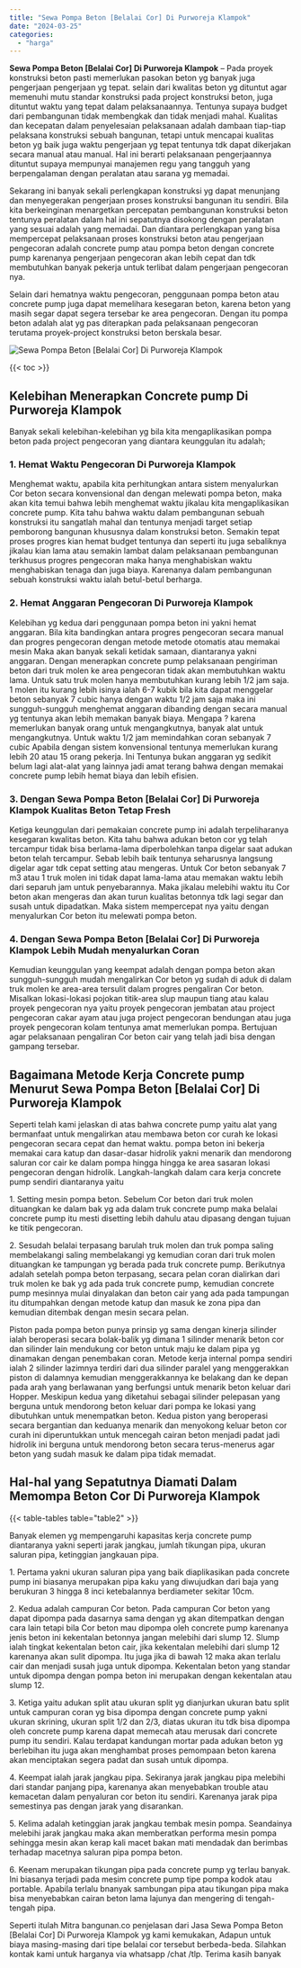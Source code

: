 ```yaml
---
title: "Sewa Pompa Beton [Belalai Cor] Di Purworeja Klampok"
date: "2024-03-25"
categories: 
  - "harga"
---
```


**Sewa Pompa Beton \[Belalai Cor\] Di Purworeja Klampok** – Pada proyek konstruksi beton pasti memerlukan pasokan beton yg banyak juga pengerjaan pengerjaan yg tepat. selain dari kwalitas beton yg dituntut agar memenuhi mutu standar konstruksi pada project konstruksi beton, juga dituntut waktu yang tepat dalam pelaksanaannya. Tentunya supaya budget dari pembangunan tidak membengkak dan tidak menjadi mahal. Kualitas dan kecepatan dalam penyelesaian pelaksanaan adalah dambaan tiap-tiap pelaksana konstruksi sebuah bangunan, tetapi untuk mencapai kualitas beton yg baik juga waktu pengerjaan yg tepat tentunya tdk dapat dikerjakan secara manual atau manual. Hal ini berarti pelaksanaan pengerjaannya dituntut supaya mempunyai manajemen regu yang tangguh yang berpengalaman dengan peralatan atau sarana yg memadai.

Sekarang ini banyak sekali perlengkapan konstruksi yg dapat menunjang dan menyegerakan pengerjaan proses konstruksi bangunan itu sendiri. Bila kita berkeinginan menargetkan percepatan pembangunan konstruksi beton tentunya peralatan dalam hal ini sepatutnya disokong dengan peralatan yang sesuai adalah yang memadai. Dan diantara perlengkapan yang bisa mempercepat pelaksanaan proses konstruksi beton atau pengerjaan pengecoran adalah concrete pump atau pompa beton dengan concrete pump karenanya pengerjaan pengecoran akan lebih cepat dan tdk membutuhkan banyak pekerja untuk terlibat dalam pengerjaan pengecoran nya.

Selain dari hematnya waktu pengecoran, penggunaan pompa beton atau concrete pump juga dapat memelihara kesegaran beton, karena beton yang masih segar dapat segera tersebar ke area pengecoran. Dengan itu pompa beton adalah alat yg pas diterapkan pada pelaksanaan pengecoran terutama proyek-project konstruksi beton berskala besar.

![Sewa Pompa Beton [Belalai Cor] Di Purworeja Klampok](/images/sewa-concrete-pump-37.png)

{{< toc >}}

## Kelebihan Menerapkan Concrete pump Di Purworeja Klampok

Banyak sekali kelebihan-kelebihan yg bila kita mengaplikasikan pompa beton pada project pengecoran yang diantara keunggulan itu adalah;

### 1\. Hemat Waktu Pengecoran Di Purworeja Klampok

Menghemat waktu, apabila kita perhitungkan antara sistem menyalurkan Cor beton secara konvensional dan dengan melewati pompa beton, maka akan kita temui bahwa lebih menghemat waktu jikalau kita mengaplikasikan concrete pump. Kita tahu bahwa waktu dalam pembangunan sebuah konstruksi itu sangatlah mahal dan tentunya menjadi target setiap pemborong bangunan khususnya dalam konstruksi beton. Semakin tepat proses progres kian hemat budget tentunya dan seperti itu juga sebaliknya jikalau kian lama atau semakin lambat dalam pelaksanaan pembangunan terkhusus progres pengecoran maka hanya menghabiskan waktu menghabiskan tenaga dan juga biaya. Karenanya dalam pembangunan sebuah konstruksi waktu ialah betul-betul berharga.

### 2\. Hemat Anggaran Pengecoran Di Purworeja Klampok

Kelebihan yg kedua dari penggunaan pompa beton ini yakni hemat anggaran. Bila kita bandingkan antara progres pengecoran secara manual dan progres pengecoran dengan metode metode otomatis atau memakai mesin Maka akan banyak sekali ketidak samaan, diantaranya yakni anggaran. Dengan menerapkan concrete pump pelaksanaan pengiriman beton dari truk molen ke area pengecoran tidak akan membutuhkan waktu lama. Untuk satu truk molen hanya membutuhkan kurang lebih 1/2 jam saja. 1 molen itu kurang lebih isinya ialah 6-7 kubik bila kita dapat menggelar beton sebanyak 7 cubic hanya dengan waktu 1/2 jam saja maka ini sungguh-sungguh menghemat anggaran dibanding dengan secara manual yg tentunya akan lebih memakan banyak biaya. Mengapa ? karena memerlukan banyak orang untuk mengangkutnya, banyak alat untuk mengangkutnya. Untuk waktu 1/2 jam memindahkan coran sebanyak 7 cubic Apabila dengan sistem konvensional tentunya memerlukan kurang lebih 20 atau 15 orang pekerja. Ini Tentunya bukan anggaran yg sedikit belum lagi alat-alat yang lainnya jadi amat terang bahwa dengan memakai concrete pump lebih hemat biaya dan lebih efisien.

### 3\. Dengan Sewa Pompa Beton \[Belalai Cor\] Di Purworeja Klampok Kualitas Beton Tetap Fresh

Ketiga keunggulan dari pemakaian concrete pump ini adalah terpeliharanya kesegaran kwalitas beton. Kita tahu bahwa adukan beton cor yg telah tercampur tidak bisa berlama-lama diperbolehkan tanpa digelar saat adukan beton telah tercampur. Sebab lebih baik tentunya seharusnya langsung digelar agar tdk cepat setting atau mengeras. Untuk Cor beton sebanyak 7 m3 atau 1 truk molen ini tidak dapat lama-lama atau memakan waktu lebih dari separuh jam untuk penyebarannya. Maka jikalau melebihi waktu itu Cor beton akan mengeras dan akan turun kualitas betonnya tdk lagi segar dan susah untuk dipadatkan. Maka sistem mempercepat nya yaitu dengan menyalurkan Cor beton itu melewati pompa beton.

### 4\. Dengan Sewa Pompa Beton \[Belalai Cor\] Di Purworeja Klampok Lebih Mudah menyalurkan Coran

Kemudian keunggulan yang keempat adalah dengan pompa beton akan sungguh-sungguh mudah mengalirkan Cor beton yg sudah di aduk di dalam truk molen ke area-area tersulit dalam progres pengaliran Cor beton. Misalkan lokasi-lokasi pojokan titik-area slup maupun tiang atau kalau proyek pengecoran nya yaitu proyek pengecoran jembatan atau project pengecoran cakar ayam atau juga project pengecoran bendungan atau juga proyek pengecoran kolam tentunya amat memerlukan pompa. Bertujuan agar pelaksanaan pengaliran Cor beton cair yang telah jadi bisa dengan gampang tersebar.

## Bagaimana Metode Kerja Concrete pump Menurut Sewa Pompa Beton \[Belalai Cor\] Di Purworeja Klampok

Seperti telah kami jelaskan di atas bahwa concrete pump yaitu alat yang bermanfaat untuk mengalirkan atau membawa beton cor curah ke lokasi pengecoran secara cepat dan hemat waktu. pompa beton ini bekerja memakai cara katup dan dasar-dasar hidrolik yakni menarik dan mendorong saluran cor cair ke dalam pompa hingga hingga ke area sasaran lokasi pengecoran dengan hidrolik. Langkah-langkah dalam cara kerja concrete pump sendiri diantaranya yaitu

1\. Setting mesin pompa beton. Sebelum Cor beton dari truk molen dituangkan ke dalam bak yg ada dalam truk concrete pump maka belalai concrete pump itu mesti disetting lebih dahulu atau dipasang dengan tujuan ke titik pengecoran.

2\. Sesudah belalai terpasang barulah truk molen dan truk pompa saling membelakangi saling membelakangi yg kemudian coran dari truk molen dituangkan ke tampungan yg berada pada truk concrete pump. Berikutnya adalah setelah pompa beton terpasang, secara pelan coran dialirkan dari truk molen ke bak yg ada pada truk concrete pump, kemudian concrete pump mesinnya mulai dinyalakan dan beton cair yang ada pada tampungan itu ditumpahkan dengan metode katup dan masuk ke zona pipa dan kemudian ditembak dengan mesin secara pelan.

Piston pada pompa beton punya prinsip yg sama dengan kinerja silinder ialah beroperasi secara bolak-balik yg dimana 1 silinder menarik beton cor dan silinder lain mendukung cor beton untuk maju ke dalam pipa yg dinamakan dengan penembakan coran. Metode kerja internal pompa sendiri ialah 2 silinder lazimnya terdiri dari dua silinder paralel yang menggerakkan piston di dalamnya kemudian menggerakkannya ke belakang dan ke depan pada arah yang berlawanan yang berfungsi untuk menarik beton keluar dari Hopper. Meskipun kedua yang diketahui sebagai silinder pelepasan yang berguna untuk mendorong beton keluar dari pompa ke lokasi yang dibutuhkan untuk menempatkan beton. Kedua piston yang beroperasi secara bergantian dan keduanya menarik dan menyokong keluar beton cor curah ini diperuntukkan untuk mencegah cairan beton menjadi padat jadi hidrolik ini berguna untuk mendorong beton secara terus-menerus agar beton yang sudah masuk ke dalam pipa tidak memadat.

## Hal-hal yang Sepatutnya Diamati Dalam Memompa Beton Cor Di Purworeja Klampok

{{< table-tables table="table2" >}}

Banyak elemen yg mempengaruhi kapasitas kerja concrete pump diantaranya yakni seperti jarak jangkau, jumlah tikungan pipa, ukuran saluran pipa, ketinggian jangkauan pipa.

1\. Pertama yakni ukuran saluran pipa yang baik diaplikasikan pada concrete pump ini biasanya merupakan pipa kaku yang diwujudkan dari baja yang berukuran 3 hingga 8 inci ketebalannya berdiameter sekitar 10cm.

2\. Kedua adalah campuran Cor beton. Pada campuran Cor beton yang dapat dipompa pada dasarnya sama dengan yg akan ditempatkan dengan cara lain tetapi bila Cor beton mau dipompa oleh concrete pump karenanya jenis beton ini kekentalan betonnya jangan melebihi dari slump 12. Slump ialah tingkat kekentalan beton cair, jika kekentalan melebihi dari slump 12 karenanya akan sulit dipompa. Itu juga jika di bawah 12 maka akan terlalu cair dan menjadi susah juga untuk dipompa. Kekentalan beton yang standar untuk dipompa dengan pompa beton ini merupakan dengan kekentalan atau slump 12.

3\. Ketiga yaitu adukan split atau ukuran split yg dianjurkan ukuran batu split untuk campuran coran yg bisa dipompa dengan concrete pump yakni ukuran skrining, ukuran split 1/2 dan 2/3, diatas ukuran itu tdk bisa dipompa oleh concrete pump karena dapat memecah atau merusak dari concrete pump itu sendiri. Kalau terdapat kandungan mortar pada adukan beton yg berlebihan itu juga akan menghambat proses pemompaan beton karena akan menciptakan segera padat dan susah untuk dipompa.

4\. Keempat ialah jarak jangkau pipa. Sekiranya jarak jangkau pipa melebihi dari standar panjang pipa, karenanya akan menyebabkan trouble atau kemacetan dalam penyaluran cor beton itu sendiri. Karenanya jarak pipa semestinya pas dengan jarak yang disarankan.

5\. Kelima adalah ketinggian jarak jangkau tembak mesin pompa. Seandainya melebihi jarak jangkau maka akan memberatkan performa mesin pompa sehingga mesin akan kerap kali macet bakan mati mendadak dan berimbas terhadap macetnya saluran pipa pompa beton.

6\. Keenam merupakan tikungan pipa pada concrete pump yg terlau banyak. Ini biasanya terjadi pada mesim concrete pump tipe pompa kodok atau portable. Apabila terlalu bnanyak sambungan pipa atau tikungan pipa maka bisa menyebabkan cairan beton lama lajunya dan mengering di tengah-tengah pipa.

Seperti itulah Mitra bangunan.co penjelasan dari Jasa Sewa Pompa Beton \[Belalai Cor\] Di Purworeja Klampok yg kami kemukakan, Adapun untuk biaya masing-masing dari tipe belalai cor tersebut berbeda-beda. Silahkan kontak kami untuk harganya via whatsapp /chat /tlp. Terima kasih banyak
